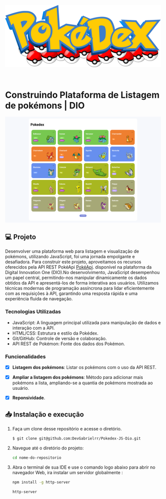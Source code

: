 <p align="center">
 <img width=600px height=200px src="https://raw.githubusercontent.com/sleduardo20/pokedex/0671af442dff1d8f7141e49eb83b438885bbc9e9/public/img/logo.svg" alt="Project logo">
</p>
</br>

#  Construindo Plataforma de Listagem de pokémons | DIO
                            
![Imagem do projeto](assets/img/index-screenshot.png)

## 💻 Projeto

Desenvolver uma plataforma web para listagem e visualização de pokémons, utilizando JavaScript, foi uma jornada empolgante e desafiadora. Para construir este projeto, aproveitamos os recursos oferecidos pela API REST PokéApi [PokéApi](https://pokeapi.co/). disponível na plataforma da Digital Innovation One (DIO).No desenvolvimento, JavaScript desempenhou um papel central, permitindo-nos manipular dinamicamente os dados obtidos da API e apresentá-los de forma interativa aos usuários. Utilizamos técnicas modernas de programação assíncrona para lidar eficientemente com as requisições à API, garantindo uma resposta rápida e uma experiência fluida de navegação.


### Tecnologias Utilizadas
- JavaScript: A linguagem principal utilizada para manipulação de dados e interação com a API.
- HTML/CSS: Estrutura e estilo da Pokédex.
- Git/GitHub: Controle de versão e colaboração.
- API REST de Pokémon: Fonte dos dados dos Pokémon.

### Funcionalidades

- [x] **Listagem dos pokémons**: Listar os pokémons com o uso da API REST.

- [x] **Ampliar a listagem dos pokémons**: Método para adicionar mais pokémons a lista, ampliando-se a quantia de pokémons mostrada ao usuário.

- [x] **Reponsividade**.

## 📥 Instalação e execução

1. Faça um clone desse repositório e acesse o diretório.

    ```bash
    $ git clone git@github.com:DevGabrielrr/Pokedex-JS-Dio.git
    ```
2. Navegue até o diretório do projeto:

    ```bash
    cd nome-do-repositorio
    ```

3. Abra o terminal de sua IDE e use o comando logo abaixo para abrir no navegador Web, ira instalar um servidor globalmente
 :

    ```bash
    npm install -g http-server
    ```
    
    ```bash
    http-server

    ```

